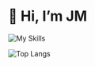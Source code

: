 # 👋 Hi, I’m JM

<!-- [![My Skills](https://skillicons.dev/icons?i=js,ts,html,css,nextjs,tailwind,py,androidstudio,ansible,bash,clojure,docker,elixir,fastapi,figma,go,java,kotlin,linux,lua,md,neovim,postgres,r,react,rust,spring,sqlite,sklearn,git&titles=true)](https://skillicons.dev) -->

<!-- [![Top Langs](https://github-readme-stats.vercel.app/api/top-langs/?username=nabilramy&layout=compact)](https://github.com/anuraghazra/github-readme-stats) -->

<!--
<div align="center">
    <img src="https://github-readme-stats.vercel.app/api/top-langs/?username=jmrec&layout=compact&theme=radical&langs_count=20" alt="Top Langs" />
</div>
-->

![My Skills](https://go-skill-icons.vercel.app/api/icons?i=android,androidstudio,ansible,bash,clojure,docker,elixir,elm,fastapi,figma,git,golang,googlecolab,html,java,javascript,jetpackcompose,jupyter,kitty,kotlin,latex,linux,lua,markdown,matplotlib,mermaid,neovim,nextjs,numpy,ocaml,overleaf,pandas,polars,postgresql,python,r,react&titles=true)

![Top Langs](https://github-readme-stats.vercel.app/api/top-langs/?username=jmrec&layout=compact&theme=radical&langs_count=20)

<!-- ![JM's Repository Contributions](https://ghchart.rshah.org/jmrec) -->

<!--
### Feel free to navigate my profile, you'll find my personal and school projects ✨
I mainly do dev, data analysis, and sysad. I'm still honing my skills but I'm able to quickly adapt to diverse tech stacks.


## Interests
### Langs
![Static Badge](https://img.shields.io/badge/_-Python-lightblue?style=for-the-badge&logo=python)
![Static Badge](https://img.shields.io/badge/_-Elixir-indigo?style=for-the-badge&logo=elixir)
![Static Badge](https://img.shields.io/badge/_-Rust-orange?style=for-the-badge&logo=rust)
![Static Badge](https://img.shields.io/badge/_-Clojure-lightgreen?style=for-the-badge&logo=clojure)
![Static Badge](https://img.shields.io/badge/_-JavaScript-black?style=for-the-badge&logo=github)

![Static Badge](https://img.shields.io/badge/_-Phoenix-green?style=for-the-badge&logo=phoenixframework)
![Static Badge](https://img.shields.io/badge/_-Git-lightgreen?style=for-the-badge&logo=git)
![Static Badge](https://img.shields.io/badge/_-GitHub-black?style=for-the-badge&logo=github)

![Static Badge](https://img.shields.io/badge/_-HTML5-green?style=for-the-badge&logo=phoenixframework)
![Static Badge](https://img.shields.io/badge/_-CSS3-lightgreen?style=for-the-badge&logo=git)
![Static Badge](https://img.shields.io/badge/_-TailwindCSS-black?style=for-the-badge&logo=github)

![Static Badge](https://img.shields.io/badge/_-Python-%23eee?style=for-the-badge&logo=python)
![Static Badge](https://img.shields.io/badge/_-Clojure-%23eee?style=for-the-badge&logo=clojure)
![Static Badge](https://img.shields.io/badge/_-Elixir-%23eee?style=for-the-badge&logo=elixir&logoColor=%234B275F)
![Static Badge](https://img.shields.io/badge/_-Rust-%23eee?style=for-the-badge&logo=rust&logoColor=%23000000)
![Static Badge](https://img.shields.io/badge/_-JavaScript-%23eee?style=for-the-badge&logo=javascript&logoColor=%23F7DF1E)
![Static Badge](https://img.shields.io/badge/_-Lua-%23eee?style=for-the-badge&logo=lua&logoColor=%232C2D72)
![Static Badge](https://img.shields.io/badge/_-Java-%23eee?style=for-the-badge)
![Static Badge](https://img.shields.io/badge/_-kotlin-%23eee?style=for-the-badge&logo=kotlin&logoColor=%237F52FF)
![Static Badge](https://img.shields.io/badge/_-go-%23eee?style=for-the-badge&logo=go&logoColor=%2300ADD8)
![Static Badge](https://img.shields.io/badge/_-ocaml-%23eee?style=for-the-badge&logo=ocaml&logoColor=%23EC6813)
![Static Badge](https://img.shields.io/badge/_-haskell-%23eee?style=for-the-badge&logo=haskell&logoColor=%235D4F85)

### Dev
![Static Badge](https://img.shields.io/badge/_-html5-%23eee?style=for-the-badge&logo=html5)
![Static Badge](https://img.shields.io/badge/_-css-%23eee?style=for-the-badge&logo=css&logoColor=%23663399)
![Static Badge](https://img.shields.io/badge/_-tailwindcss-%23eee?style=for-the-badge&logo=tailwindcss)
![Static Badge](https://img.shields.io/badge/_-Phoenix-%23eee?style=for-the-badge&logo=phoenixframework)
![Static Badge](https://img.shields.io/badge/_-Liveview-%23eee?style=for-the-badge)
![Static Badge](https://img.shields.io/badge/_-figma-%23eee?style=for-the-badge&logo=figma&logoColor=%23F24E1E)
![Static Badge](https://img.shields.io/badge/_-postgresql-%23eee?style=for-the-badge&logo=postgresql&logoColor=%234169E1)
![Static Badge](https://img.shields.io/badge/_-mysql-%23eee?style=for-the-badge&logo=mysql&logoColor=%234479A1)
![Static Badge](https://img.shields.io/badge/_-sqlite-%23eee?style=for-the-badge&logo=sqlite&logoColor=%23003B57)

### Data Analysis
![Static Badge](https://img.shields.io/badge/_-numpy-%23eee?style=for-the-badge&logo=numpy&logoColor=%23013243)
![Static Badge](https://img.shields.io/badge/_-pandas-%23eee?style=for-the-badge&logo=pandas&logoColor=%23150458)
![Static Badge](https://img.shields.io/badge/_-matplotlib-%23eee?style=for-the-badge)
![Static Badge](https://img.shields.io/badge/_-seaborn-%23eee?style=for-the-badge)
![Static Badge](https://img.shields.io/badge/_-scipy-%23eee?style=for-the-badge&logo=scipy)
![Static Badge](https://img.shields.io/badge/_-scikitlearn-%23eee?style=for-the-badge&logo=scikitlearn)

### Ops
![Static Badge](https://img.shields.io/badge/_-zsh-%23eee?style=for-the-badge&logo=zsh&logoColor=%23F15A24)
![Static Badge](https://img.shields.io/badge/_-neovim-%23eee?style=for-the-badge&logo=neovim&logoColor=%2357A143)
![Static Badge](https://img.shields.io/badge/_-ansible-%23eee?style=for-the-badge&logo=ansible&logoColor=%23EE0000)

### Database
![Static Badge](https://img.shields.io/badge/_-postgresql-%23eee?style=for-the-badge&logo=postgresql&logoColor=%234169E1)
![Static Badge](https://img.shields.io/badge/_-mysql-%23eee?style=for-the-badge&logo=mysql&logoColor=%234479A1)
![Static Badge](https://img.shields.io/badge/_-sqlite-%23eee?style=for-the-badge&logo=sqlite&logoColor=%23003B57)

### Docu
![Static Badge](https://img.shields.io/badge/_-markdown-%23eee?style=for-the-badge&logo=markdown&logoColor=%23000000)
![Static Badge](https://img.shields.io/badge/_-typst-%23eee?style=for-the-badge&logo=typst&logoColor=%23239DAD)
![Static Badge](https://img.shields.io/badge/_-latex-%23eee?style=for-the-badge&logo=latex&logoColor=%23008080)
![Static Badge](https://img.shields.io/badge/_-uml-%23eee?style=for-the-badge&logo=uml&logoColor=%23FABD14)

### Math
![Static Badge](https://img.shields.io/badge/_-abstract%20algebra-%23eee?style=for-the-badge)
![Static Badge](https://img.shields.io/badge/_-category%20theory-%23eee?style=for-the-badge)

## 🤓 Interests
- Scripting and system administration with `Python` and `Shell`
- Low-level programming (i.e. debugging, reverse engineering, etc.) with `Assembly` and `C`
- Web development with `React` and `Tailwind CSS`
- Data analysis with `Pandas`
- Explore educational languages like `Haskell`, `Lisp`, and `Smalltalk`

## 🤯 Favorite Quote
> The best programs are written so that computing machines can perform them quickly and so that human beings can understand them clearly. A programmer is ideally an essayist who works with traditional aesthetic and literary forms as well as mathematical concepts, to communicate the way that an algorithm works and to convince a reader that the results will be correct.<br>
> <em><strong>~ Donald Knuth</strong></em>
-->

